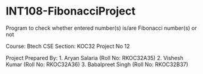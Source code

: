 # INT108-FibonacciProject
Program to check whether entered number(s) is/are Fibonacci number(s) or not

Course: Btech CSE
Section: KOC32
Project No 12

Project Prepared By:
               1. Aryan Salaria (Roll No: RKOC32A35)
               2. Vishesh Kumar (Roll No: RKOC32A36)
               3. Babalpreet Singh (Roll No: RKOC32B37)
